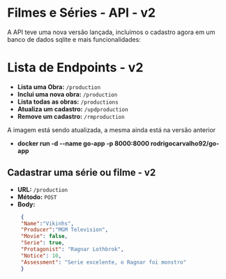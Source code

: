 # Filmes e Séries - API - v2

A API teve uma nova versão lançada, incluímos o cadastro agora em um banco de dados sqlite e mais funcionalidades:

# Lista de Endpoints - v2

- **Lista uma Obra:** `/production`
- **Inclui uma nova obra:** `/production`
- **Lista todas as obras:** `/productions`
- **Atualiza um cadastro:** `/updproduction`
- **Remove um cadastro:** `/rmproduction`

A imagem está sendo atualizada, a mesma ainda está na versão anterior
- **docker run -d --name go-app -p 8000:8000 rodrigocarvalho92/go-app**

## Cadastrar uma série ou filme - v2

- **URL:** `/production`
- **Método:** `POST`
- **Body:**
  ```json
   {
   "Name":"Vikinhs", 
   "Producer":"MGM Television", 
   "Movie": false, 
   "Serie": true,
   "Protagonist": "Ragnar Lothbrok",
   "Notice": 10,
   "Assessment": "Serie excelente, o Ragnar foi monstro"
   }